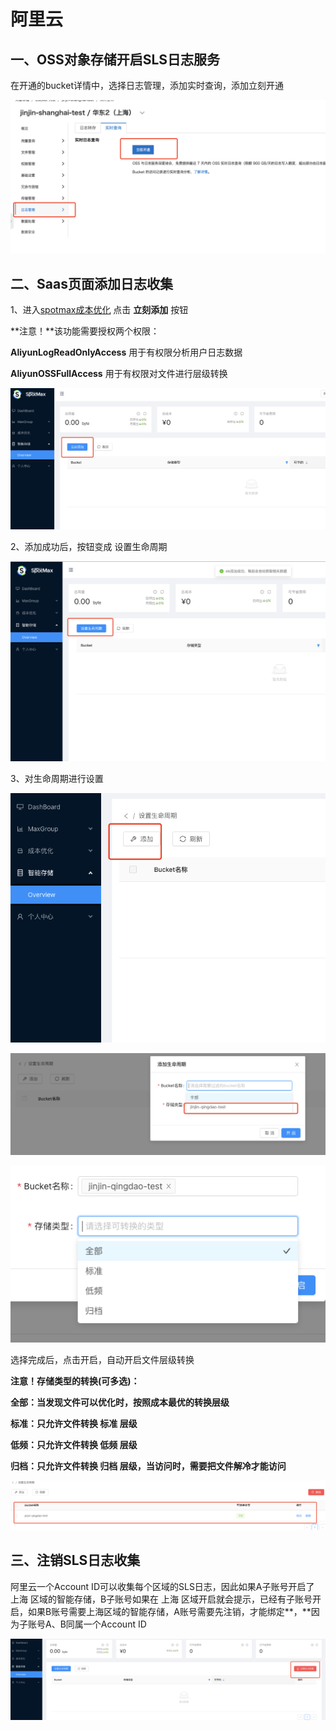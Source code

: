# 阿里云

## 一、OSS对象存储开启SLS日志服务

在开通的bucket详情中，选择日志管理，添加实时查询，添加立刻开通

![](<../../.gitbook/assets/image (223).png>)

## 二、Saas页面添加日志收集

1、进入[spotmax成本优化](https://manage.spotmaxtech.com/) 点击 **立刻添加** 按钮

**注意！**该功能需要授权两个权限：

**AliyunLogReadOnlyAccess** 用于有权限分析用户日志数据

**AliyunOSSFullAccess** 用于有权限对文件进行层级转换

![](<../../.gitbook/assets/image (48).png>)

2、添加成功后，按钮变成 设置生命周期

![](<../../.gitbook/assets/image (98).png>)

3、对生命周期进行设置

![](<../../.gitbook/assets/image (85).png>)

![](<../../.gitbook/assets/image (13).png>)

![](<../../.gitbook/assets/image (118).png>)

选择完成后，点击开启，自动开启文件层级转换

**注意！存储类型的转换(可多选)：**

**全部：当发现文件可以优化时，按照成本最优的转换层级**

**标准：只允许文件转换 标准 层级**

**低频：只允许文件转换 低频 层级**

**归档：只允许文件转换 归档 层级，当访问时，需要把文件解冷才能访问**

![](<../../.gitbook/assets/image (230).png>)

## 三、注销SLS日志收集

阿里云一个Account ID可以收集每个区域的SLS日志，因此如果A子账号开启了 上海 区域的智能存储，B子账号如果在 上海 区域开启就会提示，已经有子账号开启，如果B账号需要上海区域的智能存储，A账号需要先注销，才能绑定**，**因为子账号A、B同属一个Account ID

![](<../../.gitbook/assets/image (22).png>)
